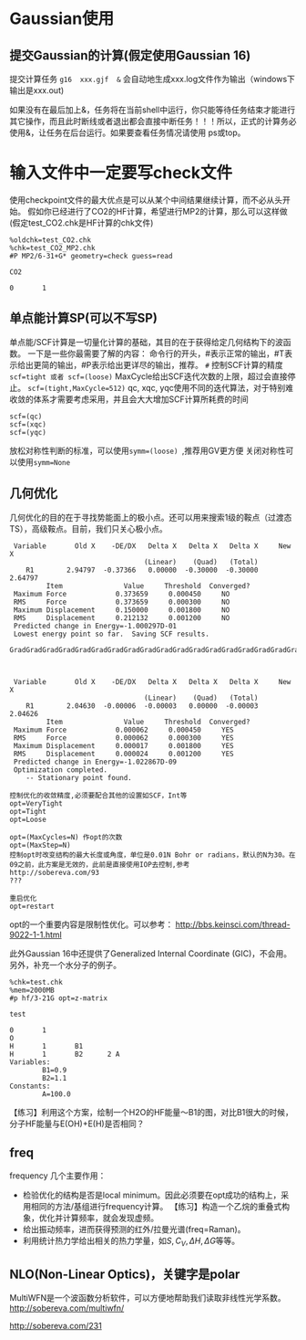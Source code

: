 # Gaussian使用

## 提交Gaussian的计算(假定使用Gaussian 16)
提交计算任务
```g16  xxx.gjf  &```
会自动地生成xxx.log文件作为输出（windows下输出是xxx.out)

如果没有在最后加上&，任务将在当前shell中运行，你只能等待任务结束才能进行其它操作，而且此时断线或者退出都会直接中断任务！！！所以，正式的计算务必使用&，让任务在后台运行。如果要查看任务情况请使用 ps或top。


# 输入文件中一定要写check文件
使用checkpoint文件的最大优点是可以从某个中间结果继续计算，而不必从头开始。
假如你已经进行了CO2的HF计算，希望进行MP2的计算，那么可以这样做(假定test_CO2.chk是HF计算的chk文件)
```
%oldchk=test_CO2.chk
%chk=test_CO2_MP2.chk
#P MP2/6-31+G* geometry=check guess=read

CO2

0       1
```

## 单点能计算SP(可以不写SP)
单点能/SCF计算是一切量化计算的基础，其目的在于获得给定几何结构下的波函数。
一下是一些你最需要了解的内容：
命令行的开头，#表示正常的输出，#T表示给出更简的输出，#P表示给出更详尽的输出，推荐。
```#```
控制SCF计算的精度
`scf=tight 或者 scf=(loose)`
MaxCycle给出SCF迭代次数的上限，超过会直接停止。
`scf=(tight,MaxCycle=512)`
qc, xqc, yqc使用不同的迭代算法，对于特别难收敛的体系才需要考虑采用，并且会大大增加SCF计算所耗费的时间
```
scf=(qc)
scf=(xqc)
scf=(yqc)
```
放松对称性判断的标准，可以使用`symm=(loose) `,推荐用GV更方便
关闭对称性可以使用`symm=None`

## 几何优化
几何优化的目的在于寻找势能面上的极小点。还可以用来搜索1级的鞍点（过渡态TS），高级鞍点。目前，我们只关心极小点。

```
 Variable       Old X    -DE/DX   Delta X   Delta X   Delta X     New X
                                 (Linear)    (Quad)   (Total)
    R1        2.94797  -0.37366   0.00000  -0.30000  -0.30000   2.64797
         Item               Value     Threshold  Converged?
 Maximum Force            0.373659     0.000450     NO
 RMS     Force            0.373659     0.000300     NO
 Maximum Displacement     0.150000     0.001800     NO
 RMS     Displacement     0.212132     0.001200     NO
 Predicted change in Energy=-1.000297D-01
 Lowest energy point so far.  Saving SCF results.
 GradGradGradGradGradGradGradGradGradGradGradGradGradGradGradGradGradGrad



 Variable       Old X    -DE/DX   Delta X   Delta X   Delta X     New X
                                 (Linear)    (Quad)   (Total)
    R1        2.04630  -0.00006  -0.00003   0.00000  -0.00003   2.04626
         Item               Value     Threshold  Converged?
 Maximum Force            0.000062     0.000450     YES
 RMS     Force            0.000062     0.000300     YES
 Maximum Displacement     0.000017     0.001800     YES
 RMS     Displacement     0.000024     0.001200     YES
 Predicted change in Energy=-1.022867D-09
 Optimization completed.
    -- Stationary point found.

```

```
控制优化的收敛精度,必须要配合其他的设置如SCF，Int等
opt=VeryTight
opt=Tight
opt=Loose

opt=(MaxCycles=N) 作opt的次数
opt=(MaxStep=N)
控制opt时改变结构的最大长度或角度，单位是0.01N Bohr or radians，默认的N为30。在09之前，此方案是无效的，此前是直接使用IOP去控制,参考
http://sobereva.com/93
???

重启优化
opt=restart
```

opt的一个重要内容是限制性优化。可以参考：
http://bbs.keinsci.com/thread-9022-1-1.html

此外Gaussian 16中还提供了Generalized Internal Coordinate (GIC)，不会用。
另外，补充一个水分子的例子。
```
%chk=test.chk
%mem=2000MB
#p hf/3-21G opt=z-matrix

test

0       1
O
H       1       B1
H       1       B2      2 A
Variables:
        B1=0.9
        B2=1.1
Constants:
        A=100.0
```
【练习】利用这个方案，绘制一个H2O的HF能量～B1的图，对比B1很大的时候，分子HF能量与E(OH)+E(H)是否相同？



## freq
frequency 几个主要作用：
- 检验优化的结构是否是local minimum。因此必须要在opt成功的结构上，采用相同的方法/基组进行frequency计算。
【练习】构造一个乙烷的重叠式构象，优化并计算频率，就会发现虚频。
- 给出振动频率，进而获得预测的红外/拉曼光谱(freq=Raman)。
- 利用统计热力学给出相关的热力学量，如$S, C_V, \Delta H,\Delta G$等等。


## NLO(Non-Linear Optics)，关键字是polar
MultiWFN是一个波函数分析软件，可以方便地帮助我们读取非线性光学系数。
http://sobereva.com/multiwfn/

http://sobereva.com/231